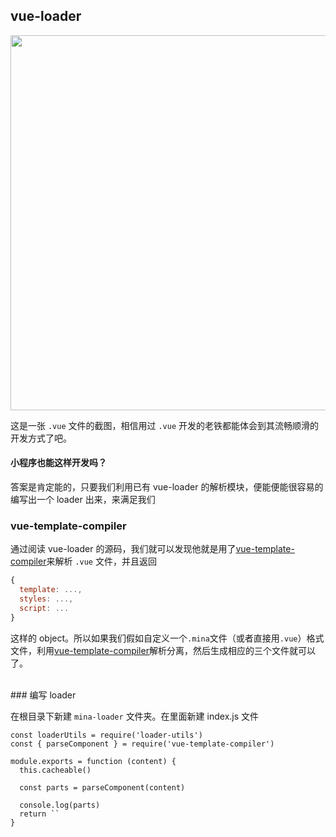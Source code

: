 ## vue-loader
<img src="https://camo.githubusercontent.com/14e5f4477f49cf0fc0d8f228facb17772a0b1025/687474703a2f2f626c6f672e6576616e796f752e6d652f696d616765732f7675652d636f6d706f6e656e742e706e67" alt="" width="600px">

这是一张 `.vue` 文件的截图，相信用过 `.vue` 开发的老铁都能体会到其流畅顺滑的开发方式了吧。

#### 小程序也能这样开发吗？

答案是肯定能的，只要我们利用已有 vue-loader 的解析模块，便能便能很容易的编写出一个 loader 出来，来满足我们

### vue-template-compiler

通过阅读 vue-loader 的源码，我们就可以发现他就是用了[vue-template-compiler](https://github.com/YiSiWang/vue-template-compiler)来解析 `.vue` 文件，并且返回

```javascript
{
  template: ...,
  styles: ...,
  script: ...
}
```
这样的 object。所以如果我们假如自定义一个`.mina`文件（或者直接用`.vue`）格式文件，利用[vue-template-compiler](https://github.com/YiSiWang/vue-template-compiler)解析分离，然后生成相应的三个文件就可以了。

<br>
### 编写 loader

在根目录下新建 `mina-loader` 文件夹。在里面新建 index.js 文件
```
const loaderUtils = require('loader-utils')
const { parseComponent } = require('vue-template-compiler')

module.exports = function (content) {
  this.cacheable()

  const parts = parseComponent(content)

  console.log(parts)
  return ``
}


```